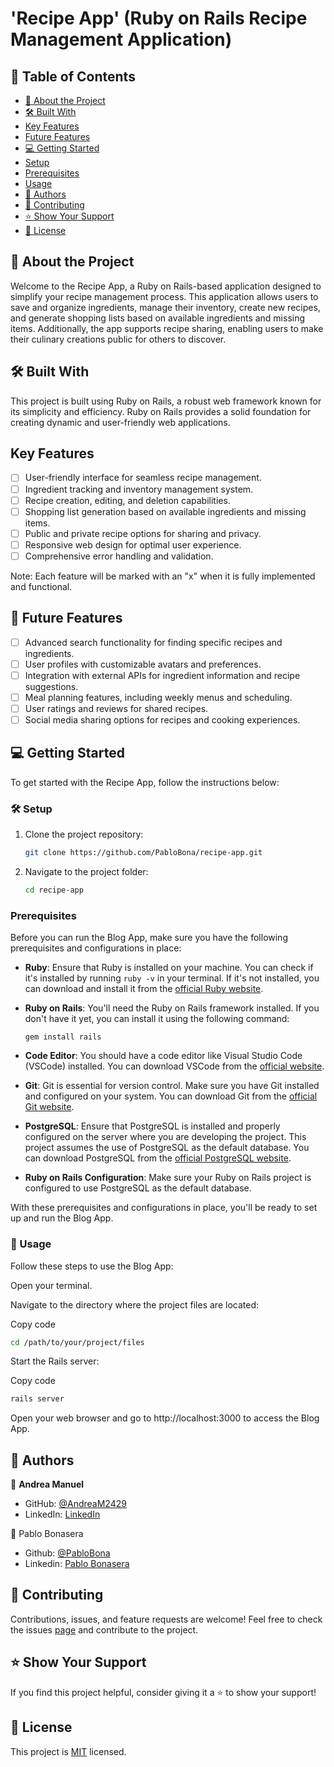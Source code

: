 # 'Recipe App' (Ruby on Rails Recipe Management Application)

## 📗 Table of Contents

- [📖 About the Project](#about-project)
- [🛠 Built With](#built-with)
- [Key Features](#key-features)
- [Future Features](#future-features)
- [💻 Getting Started](#getting-started)
- [Setup](#setup)
- [Prerequisites](#prerequisites)
- [Usage](#usage)
- [👥 Authors](#authors)
- [🤝 Contributing](#contributing)
- [⭐️ Show Your Support](#support)
- [📜 License](#license)

## 📖 About the Project <a name="about-project"></a>

Welcome to the Recipe App, a Ruby on Rails-based application designed to simplify your recipe management process. This application allows users to save and organize ingredients, manage their inventory, create new recipes, and generate shopping lists based on available ingredients and missing items. Additionally, the app supports recipe sharing, enabling users to make their culinary creations public for others to discover.

## 🛠 Built With <a name="built-with"></a>

This project is built using Ruby on Rails, a robust web framework known for its simplicity and efficiency. Ruby on Rails provides a solid foundation for creating dynamic and user-friendly web applications.

##  Key Features <a name="key-features"></a>

- [ ] User-friendly interface for seamless recipe management.
- [ ] Ingredient tracking and inventory management system.
- [ ] Recipe creation, editing, and deletion capabilities.
- [ ] Shopping list generation based on available ingredients and missing items.
- [ ] Public and private recipe options for sharing and privacy.
- [ ] Responsive web design for optimal user experience.
- [ ] Comprehensive error handling and validation.

Note: Each feature will be marked with an "x" when it is fully implemented and functional.

## 🔭 Future Features <a name="future-features"></a>

- [ ] Advanced search functionality for finding specific recipes and ingredients.
- [ ] User profiles with customizable avatars and preferences.
- [ ] Integration with external APIs for ingredient information and recipe suggestions.
- [ ] Meal planning features, including weekly menus and scheduling.
- [ ] User ratings and reviews for shared recipes.
- [ ] Social media sharing options for recipes and cooking experiences.

## 💻 Getting Started <a name="getting-started"></a>

To get started with the Recipe App, follow the instructions below:

### 🛠 Setup <a name="setup"></a>

1. Clone the project repository:

   ```bash
   git clone https://github.com/PabloBona/recipe-app.git
    ```
2. Navigate to the project folder:

   ```bash
   cd recipe-app
   ```
### Prerequisites <a name="prerequisites"></a>
Before you can run the Blog App, make sure you have the following prerequisites and configurations in place:

- **Ruby**: Ensure that Ruby is installed on your machine. You can check if it's installed by running `ruby -v` in your terminal. If it's not installed, you can download and install it from the [official Ruby website](https://www.ruby-lang.org/en/documentation/installation/).

- **Ruby on Rails**: You'll need the Ruby on Rails framework installed. If you don't have it yet, you can install it using the following command:
  ```
  gem install rails
  ```

- **Code Editor**: You should have a code editor like Visual Studio Code (VSCode) installed. You can download VSCode from the [official website](https://code.visualstudio.com/).

- **Git**: Git is essential for version control. Make sure you have Git installed and configured on your system. You can download Git from the [official Git website](https://git-scm.com/downloads).

- **PostgreSQL**: Ensure that PostgreSQL is installed and properly configured on the server where you are developing the project. This project assumes the use of PostgreSQL as the default database. You can download PostgreSQL from the [official PostgreSQL website](https://www.postgresql.org/download/).

- **Ruby on Rails Configuration**: Make sure your Ruby on Rails project is configured to use PostgreSQL as the default database.

With these prerequisites and configurations in place, you'll be ready to set up and run the Blog App.

### 📖 Usage <a name="usage"></a>
Follow these steps to use the Blog App:

Open your terminal.

Navigate to the directory where the project files are located:

Copy code
```bash
cd /path/to/your/project/files
```
Start the Rails server:

Copy code
```bash
rails server
```
Open your web browser and go to http://localhost:3000 to access the Blog App.

## 👥 Authors <a name="authors"></a>

👤 **Andrea Manuel**

- GitHub: [@AndreaM2429](https://github.com/AndreaM2429)
- LinkedIn: [LinkedIn](https://www.linkedin.com/in/andreamanuel24/)

👤 Pablo Bonasera
- Github: [@PabloBona](https://github.com/PabloBona)
- Linkedin: [Pablo Bonasera](https://www.linkedin.com/in/pablo-bonasera/)

## 🤝 Contributing <a name="contributing"></a>

Contributions, issues, and feature requests are welcome! 
Feel free to check the issues [page](https://github.com/PabloBona/recipe-app) and contribute to the project.

## ⭐️ Show Your Support <a name="support"></a>
If you find this project helpful, consider giving it a ⭐️ to show your support!

## 📜 License <a name="license"></a>
This project is [MIT](./LICENSE) licensed.

